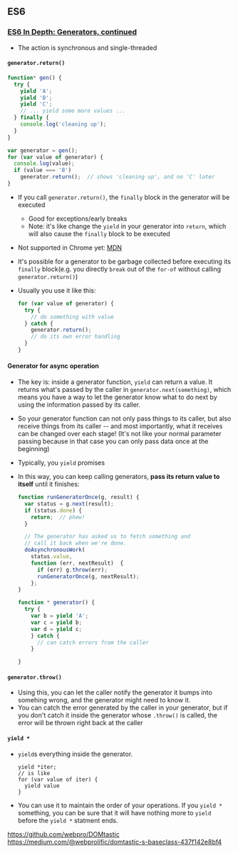 ## ES6

### [ES6 In Depth: Generators, continued](https://hacks.mozilla.org/2015/07/es6-in-depth-generators-continued/)

* The action is synchronous and single-threaded

#### `generator.return()`

```javascript
function* gen() {
  try {
    yield 'A';
    yield 'B';
    yield 'C';
    // ... yield some more values ...
  } finally {
    console.log('cleaning up');
  }
}

var generator = gen();
for (var value of generator) {
  console.log(value);
  if (value === 'B')
    generator.return();  // shows 'cleaning up', and no 'C' later
}
```
* If you call `generator.return()`, the `finally` block in the generator will be executed
  * Good for exceptions/early breaks
  * Note: it's like change the `yield` in your generator into `return`, which will also cause the `finally` block to be executed
* Not supported in Chrome yet: [MDN](https://developer.mozilla.org/en-US/docs/Web/JavaScript/Reference/Global_Objects/Generator/return)
* It's possible for a generator to be garbage collected before executing its `finally` block(e.g. you directly `break` out of the `for-of` without calling `generator.return()`)
* Usually you use it like this:

  ```javascript
  for (var value of generator) {
    try {
      // do something with value
    } catch {
      generator.return();
      // do its own error handling
    }
  }
  ```

#### Generator for async operation

* The key is: inside a generator function, `yield` can return a value. It returns what's passed by the caller in `generator.next(something)`, which means you have a way to let the generator know what to do next by using the information passed by its caller.
* So your generator function can not only pass things to its caller, but also receive things from its caller -- and most importantly, what it receives can be changed over each stage! (It's not like your normal parameter passing because in that case you can only pass data once at the beginning)
* Typically, you `yield` promises
* In this way, you can keep calling generators, **pass its return value to itself** until it finishes:

  ```javascript
  function runGeneratorOnce(g, result) {
    var status = g.next(result);
    if (status.done) {
      return;  // phew!
    }

    // The generator has asked us to fetch something and
    // call it back when we're done.
    doAsynchronousWork(
      status.value,
      function (err, nextResult)  {
        if (err) g.throw(err);
        runGeneratorOnce(g, nextResult);
      };
  }

  function * generator() {
    try {
      var b = yield 'A';
      var c = yield b;
      var d = yield c;
      } catch {
        // can catch errors from the caller
      }

  }
  ```

#### `generator.throw()`

* Using this, you can let the caller notify the generator it bumps into somehing wrong, and the generator might need to know it.
* You can catch the error generated by the caller in your generator, but if you don't catch it inside the generator whose `.throw()` is called, the error will be thrown right back at the caller

#### `yield *`

* `yield`s everything inside the generator.

  ```
  yield *iter;
  // is like
  for (var value of iter) {
    yield value
  }
  ```
* You can use it to maintain the order of your operations. If you `yield *` something, you can be sure that it will have nothing more to `yield` before the `yield *` statment ends.


https://github.com/webpro/DOMtastic
https://medium.com/@webprolific/domtastic-s-baseclass-437f142e8bf4

